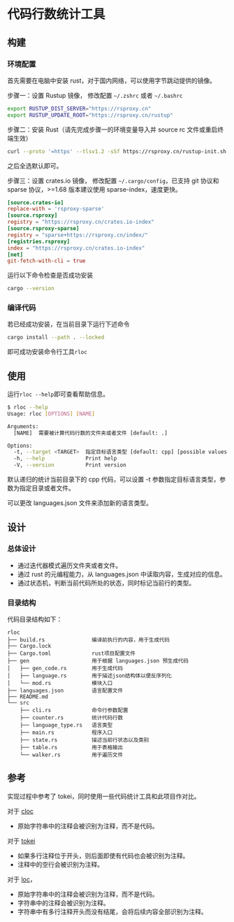# 代码行数统计工具

## 构建

### 环境配置

首先需要在电脑中安装 rust，对于国内网络，可以使用字节跳动提供的镜像。

步骤一：设置 Rustup 镜像， 修改配置 `~/.zshrc` 或者 `~/.bashrc`

```bash
export RUSTUP_DIST_SERVER="https://rsproxy.cn"
export RUSTUP_UPDATE_ROOT="https://rsproxy.cn/rustup"
```

步骤二：安装 Rust（请先完成步骤一的环境变量导入并 source rc 文件或重启终端生效）

```bash
curl --proto '=https' --tlsv1.2 -sSf https://rsproxy.cn/rustup-init.sh | sh
```

之后全选默认即可。

步骤三：设置 crates.io 镜像， 修改配置 `~/.cargo/config`，已支持 git 协议和 sparse 协议，>=1.68 版本建议使用 sparse-index，速度更快。

```toml
[source.crates-io]
replace-with = 'rsproxy-sparse'
[source.rsproxy]
registry = "https://rsproxy.cn/crates.io-index"
[source.rsproxy-sparse]
registry = "sparse+https://rsproxy.cn/index/"
[registries.rsproxy]
index = "https://rsproxy.cn/crates.io-index"
[net]
git-fetch-with-cli = true
```

运行以下命令检查是否成功安装

```bash
cargo --version
```

### 编译代码

若已经成功安装，在当前目录下运行下述命令

```bash
cargo install --path . --locked
```

即可成功安装命令行工具`rloc`

## 使用

运行`rloc --help`即可查看帮助信息。

```bash
$ rloc --help
Usage: rloc [OPTIONS] [NAME]

Arguments:
  [NAME]  需要被计算代码行数的文件夹或者文件 [default: .]

Options:
  -t, --target <TARGET>  指定目标语言类型 [default: cpp] [possible values: cpp, ruby, python]
  -h, --help             Print help
  -V, --version          Print version
```

默认递归的统计当前目录下的 cpp 代码，可以设置 -t 参数指定目标语言类型，参数为指定目录或者文件。

可以更改 languages.json 文件来添加新的语言类型。

## 设计

### 总体设计

- 通过迭代器模式遍历文件夹或者文件。
- 通过 rust 的元编程能力，从 languages.json 中读取内容，生成对应的信息。
- 通过状态机，判断当前代码所处的状态，同时标记当前行的类型。

### 目录结构

代码目录结构如下：

```
rloc
├── build.rs               编译前执行的内容，用于生成代码
├── Cargo.lock
├── Cargo.toml             rust项目配置文件
├── gen                    用于根据 languages.json 预生成代码
│   ├── gen_code.rs        用于生成代码
│   ├── language.rs        用于描述json结构体以便反序列化
│   └── mod.rs             模块入口
├── languages.json         语言配置文件
├── README.md
└── src
    ├── cli.rs             命令行参数配置
    ├── counter.rs         统计代码行数
    ├── language_type.rs   语言类型
    ├── main.rs            程序入口
    ├── state.rs           描述当前行状态以及类别
    ├── table.rs           用于表格输出
    └── walker.rs          用于遍历文件
```

## 参考

实现过程中参考了 tokei，同时使用一些代码统计工具和此项目作对比。

对于 [cloc](https://github.com/AlDanial/cloc)

- 原始字符串中的注释会被识别为注释，而不是代码。

对于 [tokei](https://github.com/XAMPPRocky/tokei)

- 如果多行注释位于开头，则后面即使有代码也会被识别为注释。
- 注释中的空行会被识别为注释。

对于 [loc](https://github.com/cgag/loc)，

- 原始字符串中的注释会被识别为注释，而不是代码。
- 字符串中的注释会被识别为注释。
- 字符串中有多行注释开头而没有结尾，会将后续内容全部识别为注释。

